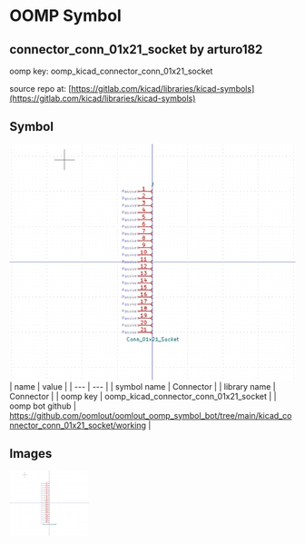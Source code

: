 # OOMP Symbol  
## connector_conn_01x21_socket  by arturo182  
  
oomp key: oomp_kicad_connector_conn_01x21_socket  
  
source repo at: [https://gitlab.com/kicad/libraries/kicad-symbols](https://gitlab.com/kicad/libraries/kicad-symbols)  
## Symbol  
  
[![working.png](working_600.png)](working.png)  
| name | value | 
| --- | --- | 
| symbol name | Connector | 
| library name | Connector | 
| oomp key | oomp_kicad_connector_conn_01x21_socket | 
| oomp bot github | https://github.com/oomlout/oomlout_oomp_symbol_bot/tree/main/kicad_connector_conn_01x21_socket/working | 
## Images  
  
[![working.png](working_140.png)](working.png)  
